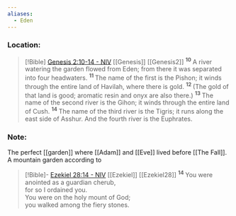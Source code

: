 ```yaml
---
aliases:
  - Eden
---
```

### Location:
> [!Bible] [Genesis 2:10-14 - NIV](https://bolls.life/NIV/1/2/) [[Genesis]] [[Genesis2]]
>  <sup> **10** </sup>A river watering the garden flowed from Eden; from there it was separated into four headwaters. <sup> **11** </sup>The name of the first is the Pishon; it winds through the entire land of Havilah, where there is gold. <sup> **12** </sup>(The gold of that land is good; aromatic resin and onyx are also there.) <sup> **13** </sup>The name of the second river is the Gihon; it winds through the entire land of Cush. <sup> **14** </sup>The name of the third river is the Tigris; it runs along the east side of Asshur. And the fourth river is the Euphrates.
### Note:
The perfect [[garden]] where [[Adam]] and [[Eve]] lived before [[The Fall]]. A mountain garden according to 
> [!Bible]- [Ezekiel 28:14 - NIV](https://bolls.life/NIV/26/28/) [[Ezekiel]] [[Ezekiel28]]
>  <sup> **14** </sup>You were anointed as a guardian cherub,<br/>for so I ordained you.<br/>You were on the holy mount of God;<br/>you walked among the fiery stones.